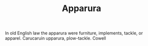 ---
title: Apparura
letter: A
permalink: "/definitions/apparura.html"
body: In old English law the apparura were furniture, implements, tackle, or apparel.
  Carucaruin upparura, plow-tackle. Cowell
published_at: '2018-07-07'
layout: post
---